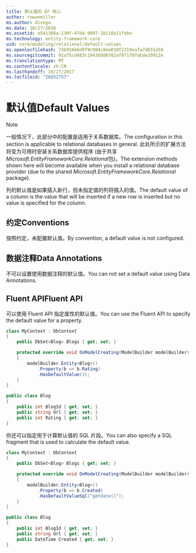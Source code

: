 ```yaml
---
title: 默认值的 EF 核心
author: rowanmiller
ms.author: divega
ms.date: 10/27/2016
ms.assetid: e541366a-130f-47dd-9997-1b110a11febe
ms.technology: entity-framework-core
uid: core/modeling/relational/default-values
ms.openlocfilehash: 73b916b6d9f9c984c8ea010f2319eafa7d031a58
ms.sourcegitcommit: 01a75cd483c1943ddd6f82af971f07abde20912e
ms.translationtype: MT
ms.contentlocale: zh-CN
ms.lasthandoff: 10/27/2017
ms.locfileid: "26052757"
---
```

# <a name="default-values"></a><span data-ttu-id="a5623-102">默认值</span><span class="sxs-lookup"><span data-stu-id="a5623-102">Default Values</span></span>

> [!NOTE]  
> <span data-ttu-id="a5623-103">一般情况下，此部分中的配置是适用于关系数据库。</span><span class="sxs-lookup"><span data-stu-id="a5623-103">The configuration in this section is applicable to relational databases in general.</span></span> <span data-ttu-id="a5623-104">此处所示的扩展方法将变为可用时安装关系数据库提供程序 (由于共享*Microsoft.EntityFrameworkCore.Relational*包)。</span><span class="sxs-lookup"><span data-stu-id="a5623-104">The extension methods shown here will become available when you install a relational database provider (due to the shared *Microsoft.EntityFrameworkCore.Relational* package).</span></span>

<span data-ttu-id="a5623-105">列的默认值是如果插入新行，但未指定值的列将插入的值。</span><span class="sxs-lookup"><span data-stu-id="a5623-105">The default value of a column is the value that will be inserted if a new row is inserted but no value is specified for the column.</span></span>

## <a name="conventions"></a><span data-ttu-id="a5623-106">约定</span><span class="sxs-lookup"><span data-stu-id="a5623-106">Conventions</span></span>

<span data-ttu-id="a5623-107">按照约定，未配置默认值。</span><span class="sxs-lookup"><span data-stu-id="a5623-107">By convention, a default value is not configured.</span></span>

## <a name="data-annotations"></a><span data-ttu-id="a5623-108">数据注释</span><span class="sxs-lookup"><span data-stu-id="a5623-108">Data Annotations</span></span>

<span data-ttu-id="a5623-109">不可以设置使用数据注释的默认值。</span><span class="sxs-lookup"><span data-stu-id="a5623-109">You can not set a default value using Data Annotations.</span></span>

## <a name="fluent-api"></a><span data-ttu-id="a5623-110">Fluent API</span><span class="sxs-lookup"><span data-stu-id="a5623-110">Fluent API</span></span>

<span data-ttu-id="a5623-111">可以使用 Fluent API 指定属性的默认值。</span><span class="sxs-lookup"><span data-stu-id="a5623-111">You can use the Fluent API to specify the default value for a property.</span></span>

<!-- [!code-csharp[Main](samples/core/relational/Modeling/FluentAPI/Samples/Relational/DefaultValue.cs?highlight=9)] -->
``` csharp
class MyContext : DbContext
{
    public DbSet<Blog> Blogs { get; set; }

    protected override void OnModelCreating(ModelBuilder modelBuilder)
    {
        modelBuilder.Entity<Blog>()
            .Property(b => b.Rating)
            .HasDefaultValue(3);
    }
}

public class Blog
{
    public int BlogId { get; set; }
    public string Url { get; set; }
    public int Rating { get; set; }
}
```

<span data-ttu-id="a5623-112">你还可以指定用于计算默认值的 SQL 片段。</span><span class="sxs-lookup"><span data-stu-id="a5623-112">You can also specify a SQL fragment that is used to calculate the default value.</span></span>

<!-- [!code-csharp[Main](samples/core/relational/Modeling/FluentAPI/Samples/Relational/DefaultValueSql.cs?highlight=9)] -->
``` csharp
class MyContext : DbContext
{
    public DbSet<Blog> Blogs { get; set; }

    protected override void OnModelCreating(ModelBuilder modelBuilder)
    {
        modelBuilder.Entity<Blog>()
            .Property(b => b.Created)
            .HasDefaultValueSql("getdate()");
    }
}

public class Blog
{
    public int BlogId { get; set; }
    public string Url { get; set; }
    public DateTime Created { get; set; }
}
```
